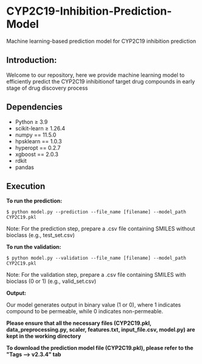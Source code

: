 # CYP2C19-Inhibition-Prediction-Model
Machine learning-based prediction model for CYP2C19 inhibition prediction

## Introduction: ## 

Welcome to our repository, here we provide machine learning model to efficiently predict the CYP2C19 inhibitionof target drug compounds in early stage of drug discovery process

## Dependencies ##

- Python ≥ 3.9
- scikit-learn ≥ 1.26.4
- numpy == 11.5.0
- hpsklearn == 1.0.3
- hyperopt == 0.2.7
- xgboost == 2.0.3
- rdkit
- pandas

## Execution ##
**To run the prediction:**

```
$ python model.py --prediction --file_name [filename] --model_path CYP2C19.pkl
```
Note: For the prediction step, prepare a .csv file containing SMILES without bioclass (e.g., test_set.csv)

**To run the validation:**

```
$ python model.py --validation --file_name [filename] --model_path CYP2C19.pkl
```
Note: For the validation step, prepare a .csv file containing SMILES with bioclass (0 or 1) (e.g., valid_set.csv)

**Output:**

Our model generates output in binary value (1 or 0), where 1 indicates compound to be permeable, while 0 indicates non-permeable.

 
**Please ensure that all the necessary files (CYP2C19.pkl, data_preprocessing.py, scaler, features.txt, input_file.csv, model.py) are kept in the working directory**

**To download the prediction model file (CYP2C19.pkl), please refer to the "Tags --> v2.3.4" tab**
